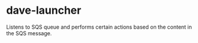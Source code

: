# dave-launcher
Listens to SQS queue and performs certain actions based on the content in the SQS message.
